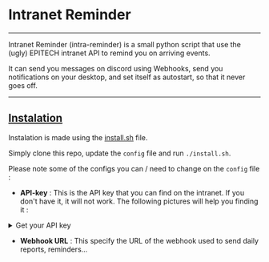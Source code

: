 # Intranet Reminder

---

Intranet Reminder (intra-reminder) is a small python script that use the (ugly) EPITECH intranet API to remind you on arriving events.

It can send you messages on discord using Webhooks, send you notifications on your desktop, and set itself as autostart, so that it never goes off.

---

## <u>Instalation</u>

Instalation is made using the [install.sh](null) file.

Simply clone this repo, update the `config` file and run `./install.sh`.

Please note some of the configs you can / need to change on the `config` file :

- **API-key** : This is the API key that you can find on the intranet. If you don't have it, it will not work. The following pictures will help you finding it :

<details><summary>Get your API key</summary>

Go to the [EPITECH intranet](https://intra.epitech.eu/)

![Go to the intranet](images/1.png)

Login, and open up the dev section (f12 for Firefox, for chrome IDK, because Firefox > chrome).

![Dev section](images/2.png)

Go get your token on the cookies section (Storage>Cookies on Firefox)

![Cookie section of the browser](images/3.png)

Get the value of that cookie. It is your API token.

</details>

- **Webhook URL** : This specify the URL of the webhook used to send daily reports, reminders...